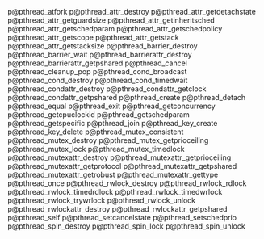 p@pthread_atfork
p@pthread_attr_destroy
p@pthread_attr_getdetachstate
p@pthread_attr_getguardsize
p@pthread_attr_getinheritsched
p@pthread_attr_getschedparam
p@pthread_attr_getschedpolicy
p@pthread_attr_getscope
p@pthread_attr_getstack
p@pthread_attr_getstacksize
p@pthread_barrier_destroy
p@pthread_barrier_wait
p@pthread_barrierattr_destroy
p@pthread_barrierattr_getpshared
p@pthread_cancel
p@pthread_cleanup_pop
p@pthread_cond_broadcast
p@pthread_cond_destroy
p@pthread_cond_timedwait
p@pthread_condattr_destroy
p@pthread_condattr_getclock
p@pthread_condattr_getpshared
p@pthread_create
p@pthread_detach
p@pthread_equal
p@pthread_exit
p@pthread_getconcurrency
p@pthread_getcpuclockid
p@pthread_getschedparam
p@pthread_getspecific
p@pthread_join
p@pthread_key_create
p@pthread_key_delete
p@pthread_mutex_consistent
p@pthread_mutex_destroy
p@pthread_mutex_getprioceiling
p@pthread_mutex_lock
p@pthread_mutex_timedlock
p@pthread_mutexattr_destroy
p@pthread_mutexattr_getprioceiling
p@pthread_mutexattr_getprotocol
p@pthread_mutexattr_getpshared
p@pthread_mutexattr_getrobust
p@pthread_mutexattr_gettype
p@pthread_once
p@pthread_rwlock_destroy
p@pthread_rwlock_rdlock
p@pthread_rwlock_timedrdlock
p@pthread_rwlock_timedwrlock
p@pthread_rwlock_trywrlock
p@pthread_rwlock_unlock
p@pthread_rwlockattr_destroy
p@pthread_rwlockattr_getpshared
p@pthread_self
p@pthread_setcancelstate
p@pthread_setschedprio
p@pthread_spin_destroy
p@pthread_spin_lock
p@pthread_spin_unlock